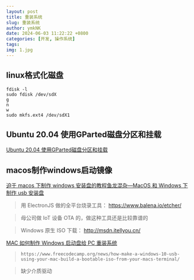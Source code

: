 ```yaml
---
layout: post
title: 重装系统
slug: 重装系统
author: ymkNK
date: 2024-06-03 11:22:22 +0800
categories: [开发, 操作系统]
tags: 
img: 1.jpg
---
```




## linux格式化磁盘
```shell
fdisk -l
sudo fdisk /dev/sdX
g
n
w
sudo mkfs.ext4 /dev/sdX1
```


## Ubuntu 20.04 使用GParted磁盘分区和挂载
[Ubuntu 20.04 使用GParted磁盘分区和挂载](https://www.cnblogs.com/whjblog/p/17190455.html)



## macos制作windows启动镜像

[迫于 macos 下制作 windows 安装盘的教程鱼龙混杂—MacOS 和 Windows 下制作 usb 安装盘](https://www.v2ex.com/t/746261)

> 用 ElectronJS 做的全平台烧录工具： https://www.balena.io/etcher/

> 母公司做 IoT 设备 OTA 的，做这种工具还是比较靠谱的

> Windows 原生 ISO 下载： http://msdn.itellyou.cn/

[MAC 如何制作 Windows 启动盘给 PC 重装系统](https://www.v2ex.com/t/800419#reply21)
> `https://www.freecodecamp.org/news/how-make-a-windows-10-usb-using-your-mac-build-a-bootable-iso-from-your-macs-terminal/`

> 缺少介质驱动
